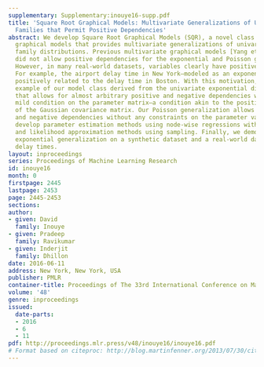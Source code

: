 ```yaml
---
supplementary: Supplementary:inouye16-supp.pdf
title: 'Square Root Graphical Models: Multivariate Generalizations of Univariate Exponential
  Families that Permit Positive Dependencies'
abstract: We develop Square Root Graphical Models (SQR), a novel class of parametric
  graphical models that provides multivariate generalizations of univariate exponential
  family distributions. Previous multivariate graphical models [Yang et al. 2015]
  did not allow positive dependencies for the exponential and Poisson generalizations.
  However, in many real-world datasets, variables clearly have positive dependencies.
  For example, the airport delay time in New York—modeled as an exponential distribution—is
  positively related to the delay time in Boston. With this motivation, we give an
  example of our model class derived from the univariate exponential distribution
  that allows for almost arbitrary positive and negative dependencies with only a
  mild condition on the parameter matrix—a condition akin to the positive definiteness
  of the Gaussian covariance matrix. Our Poisson generalization allows for both positive
  and negative dependencies without any constraints on the parameter values. We also
  develop parameter estimation methods using node-wise regressions with \ell_1 regularization
  and likelihood approximation methods using sampling. Finally, we demonstrate our
  exponential generalization on a synthetic dataset and a real-world dataset of airport
  delay times.
layout: inproceedings
series: Proceedings of Machine Learning Research
id: inouye16
month: 0
firstpage: 2445
lastpage: 2453
page: 2445-2453
sections: 
author:
- given: David
  family: Inouye
- given: Pradeep
  family: Ravikumar
- given: Inderjit
  family: Dhillon
date: 2016-06-11
address: New York, New York, USA
publisher: PMLR
container-title: Proceedings of The 33rd International Conference on Machine Learning
volume: '48'
genre: inproceedings
issued:
  date-parts:
  - 2016
  - 6
  - 11
pdf: http://proceedings.mlr.press/v48/inouye16/inouye16.pdf
# Format based on citeproc: http://blog.martinfenner.org/2013/07/30/citeproc-yaml-for-bibliographies/
---
```


